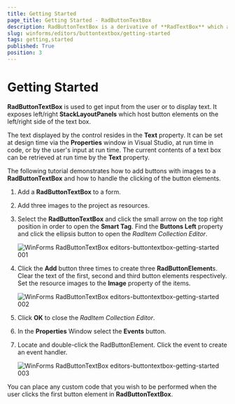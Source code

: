 ```yaml
---
title: Getting Started
page_title: Getting Started - RadButtonTextBox
description: RadButtonTextBox is a derivative of **RadTextBox** which allows you to embed easily button elements on the left or right side of the text box.
slug: winforms/editors/buttontextbox/getting-started
tags: getting,started
published: True
position: 3
---
```


# Getting Started

**RadButtonTextBox** is used to get input from the user or to display text. It exposes left/right **StackLayoutPanels** which host button elements on the left/right side of the text box.
         
The text displayed by the control resides in the __Text__ property. It can be set at design time via the **Properties** window in Visual Studio, at run time in code, or by the user's input at run time. The current contents of a text box can be retrieved at run time by the __Text__ property.

The following tutorial demonstrates how to add buttons with images to a **RadButtonTextBox** and how to handle the clicking of the button elements.

1. Add a **RadButtonTextBox**  to a form.
2. Add three images to the project as resources.
3. Select the **RadButtonTextBox** and click the small arrow on the top right position in order to open the __Smart Tag__. Find the **Buttons Left** property and click the ellipsis button to open the *RadItem Collection Editor*.

	![WinForms RadButtonTextBox editors-buttontextbox-getting-started 001](images/editors-buttontextbox-getting-started001.png)

4.  Click the **Add** button three times to create three **RadButtonElement**s. Clear the text of the first, second and third button elements respectively. Set the resource images to the **Image** property of the items.

	![WinForms RadButtonTextBox editors-buttontextbox-getting-started 002](images/editors-buttontextbox-getting-started002.png)

5. Click **OK** to close the *RadItem Collection Editor*.

6. In the **Properties** Window select the **Events** button.

7. Locate and double-click the RadButtonElement. Click the event to create an event handler.
	
	![WinForms RadButtonTextBox editors-buttontextbox-getting-started 003](images/editors-buttontextbox-getting-started003.png)

You can place any custom code that you wish to be performed when the user clicks the first button element in **RadButtonTextBox**.
